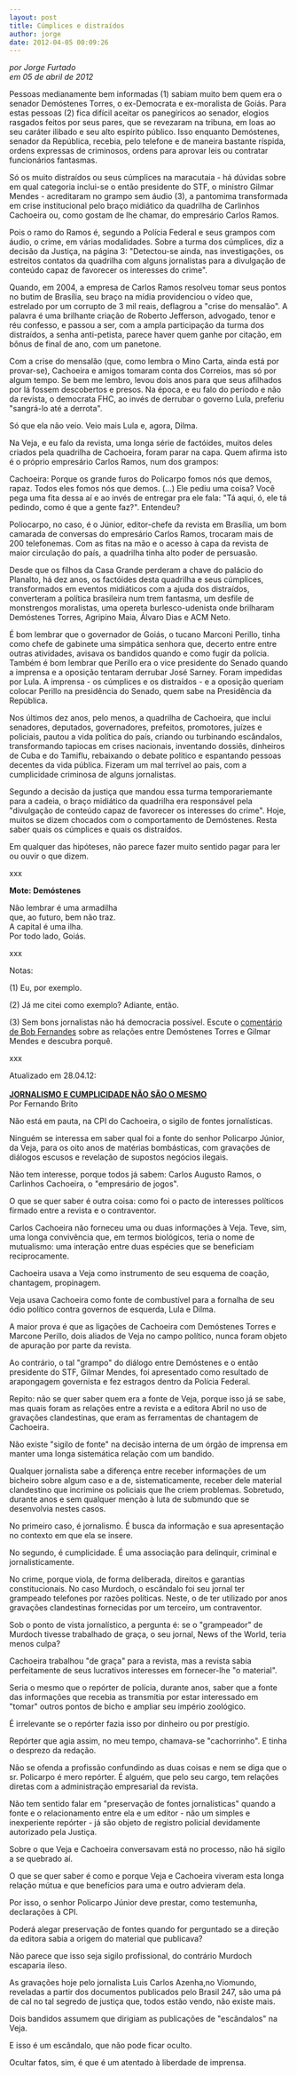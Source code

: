 ```yaml
---
layout: post
title: Cúmplices e distraídos
author: jorge
date: 2012-04-05 00:09:26
---
```

*por Jorge Furtado*\
*em 05 de abril de 2012*

Pessoas medianamente bem informadas (1) sabiam muito bem quem era o senador Demóstenes Torres, o ex-Democrata e ex-moralista de Goiás. Para estas pessoas (2) fica difícil aceitar os panegíricos ao senador, elogios rasgados feitos por seus pares, que se revezaram na tribuna, em loas ao seu caráter ilibado e seu alto espírito público. Isso enquanto Demóstenes, senador da República, recebia, pelo telefone e de maneira bastante ríspida, ordens expressas de criminosos, ordens para aprovar leis ou contratar funcionários fantasmas.

Só os muito distraídos ou seus cúmplices na maracutaia - há dúvidas sobre em qual categoria inclui-se o então presidente do STF, o ministro Gilmar Mendes - acreditaram no grampo sem áudio (3), a pantomima transformada em crise institucional pelo braço midiático da quadrilha de Carlinhos Cachoeira ou, como gostam de lhe chamar, do empresário Carlos Ramos.

Pois o ramo do Ramos é, segundo a Polícia Federal e seus grampos com áudio, o crime, em várias modalidades. Sobre a turma dos cúmplices, diz a decisão da Justiça, na página 3: "Detectou-se ainda, nas investigações, os estreitos contatos da quadrilha com alguns jornalistas para a divulgação de conteúdo capaz de favorecer os interesses do crime".

Quando, em 2004, a empresa de Carlos Ramos resolveu tomar seus pontos no butim de Brasília, seu braço na mídia providenciou o vídeo que, estrelado por um corrupto de 3 mil reais, deflagrou a "crise do mensalão". A palavra é uma brilhante criação de Roberto Jefferson, advogado, tenor e réu confesso, e passou a ser, com a ampla participação da turma dos distraídos, a senha anti-petista, parece haver quem ganhe por citação, em bônus de final de ano, com um panetone.

Com a crise do mensalão (que, como lembra o Mino Carta, ainda está por provar-se), Cachoeira e amigos tomaram conta dos Correios, mas só por algum tempo. Se bem me lembro, levou dois anos para que seus afilhados por lá fossem descobertos e presos. Na época, e eu falo do período e não da revista, o democrata FHC, ao invés de derrubar o governo Lula, preferiu "sangrá-lo até a derrota".

Só que ela não veio. Veio mais Lula e, agora, Dilma.

Na Veja, e eu falo da revista, uma longa série de factóides, muitos deles criados pela quadrilha de Cachoeira, foram parar na capa. Quem afirma isto é o próprio empresário Carlos Ramos, num dos grampos:

Cachoeira: Porque os grande furos do Policarpo fomos nós que demos, rapaz. Todos eles fomos nós que demos. (...) Ele pediu uma coisa? Você pega uma fita dessa aí e ao invés de entregar pra ele fala: "Tá aqui, ó, ele tá pedindo, como é que a gente faz?". Entendeu?

Poliocarpo, no caso, é o Júnior, editor-chefe da revista em Brasília, um bom camarada de conversas do empresário Carlos Ramos, trocaram mais de 200 telefonemas. Com as fitas na mão e o acesso à capa da revista de maior circulação do país, a quadrilha tinha alto poder de persuasão.

Desde que os filhos da Casa Grande perderam a chave do palácio do Planalto, há dez anos, os factóides desta quadrilha e seus cúmplices, transformados em eventos midiáticos com a ajuda dos distraídos, converteram a política brasileira num trem fantasma, um desfile de monstrengos moralistas, uma opereta burlesco-udenista onde brilharam Demóstenes Torres, Agripino Maia, Álvaro Dias e ACM Neto.

É bom lembrar que o governador de Goiás, o tucano Marconi Perillo, tinha como chefe de gabinete uma simpática senhora que, decerto entre entre outras atividades, avisava os bandidos quando e como fugir da polícia. Também é bom lembrar que Perillo era o vice presidente do Senado quando a imprensa e a oposição tentaram derrubar José Sarney. Foram impedidas por Lula. A imprensa - os cúmplices e os distraídos - e a oposição queriam colocar Perillo na presidência do Senado, quem sabe na Presidência da República.

Nos últimos dez anos, pelo menos, a quadrilha de Cachoeira, que inclui senadores, deputados, governadores, prefeitos, promotores, juízes e policiais, pautou a vida política do país, criando ou turbinando escândalos, transformando tapiocas em crises nacionais, inventando dossiês, dinheiros de Cuba e do Tamiflu, rebaixando o debate politico e espantando pessoas decentes da vida pública. Fizeram um mal terrível ao pais, com a cumplicidade criminosa de alguns jornalistas.

Segundo a decisão da justiça que mandou essa turma temporariemante para a cadeia, o braço midiático da quadrilha era responsável pela "divulgação de conteúdo capaz de favorecer os interesses do crime". Hoje, muitos se dizem chocados com o comportamento de Demóstenes. Resta saber quais os cúmplices e quais os distraídos.

Em qualquer das hipóteses, não parece fazer muito sentido pagar para ler ou ouvir o que dizem.

xxx

**Mote: Demóstenes**

Não lembrar é uma armadilha\
que, ao futuro, bem não traz.\
A capital é uma ilha.\
Por todo lado, Goiás.

xxx

Notas:

(1) Eu, por exemplo.

(2) Já me citei como exemplo? Adiante, então.

(3) Sem bons jornalistas não há democracia possível. Escute o [comentário de Bob Fernandes](http://www.advivo.com.br/blog/luisnassif/bob-fernandes-as-supostas-relacoes-de-demostenes-e-gilmar) sobre as relações entre Demóstenes Torres e Gilmar Mendes e descubra porquê.

xxx

Atualizado em 28.04.12:\
\
**[JORNALISMO E CUMPLICIDADE NÃO SÃO O MESMO](http://www.tijolaco.com/jornalismo-e-cumplicidade-nao-sao-o-mesmo/)**\
Por Fernando Brito

Não está em pauta, na CPI do Cachoeira, o sigilo de fontes jornalísticas.

Ninguém se interessa em saber qual foi a fonte do senhor Policarpo Júnior, da Veja, para os oito anos de matérias bombásticas, com gravações de diálogos escusos e revelação de supostos negócios ilegais.

Não tem interesse, porque todos já sabem: Carlos Augusto Ramos, o Carlinhos Cachoeira, o "empresário de jogos".

O que se quer saber é outra coisa: como foi o pacto de interesses políticos firmado entre a revista e o contraventor.

Carlos Cachoeira não forneceu uma ou duas informações à Veja. Teve, sim, uma longa convivência que, em termos biológicos, teria o nome de mutualismo: uma interação entre duas espécies que se beneficiam reciprocamente.

Cachoeira usava a Veja como instrumento de seu esquema de coação, chantagem, propinagem.

Veja usava Cachoeira como fonte de combustível para a fornalha de seu ódio político contra governos de esquerda, Lula e Dilma.

A maior prova é que as ligações de Cachoeira com Demóstenes Torres e Marcone Perillo, dois aliados de Veja no campo político, nunca foram objeto de apuração por parte da revista.

Ao contrário, o tal "grampo" do diálogo entre Demóstenes e o então presidente do STF, Gilmar Mendes, foi apresentado como resultado de arapongagem governista e fez estragos dentro da Polícia Federal.

Repito: não se quer saber quem era a fonte de Veja, porque isso já se sabe, mas quais foram as relações entre a revista e a editora Abril no uso de gravações clandestinas, que eram as ferramentas de chantagem de Cachoeira.

Não existe "sigilo de fonte" na decisão interna de um órgão de imprensa em manter uma longa sistemática relação com um bandido.

Qualquer jornalista sabe a diferença entre receber informações de um bicheiro sobre algum caso e a de, sistematicamente, receber dele material clandestino que incrimine os policiais que lhe criem problemas. Sobretudo, durante anos e sem qualquer menção à luta de submundo que se desenvolvia nestes casos.

No primeiro caso, é jornalismo. É busca da informação e sua apresentação no contexto em que ela se insere.

No segundo, é cumplicidade. É uma associação para delinquir, criminal e jornalisticamente.

No crime, porque viola, de forma deliberada, direitos e garantias constitucionais. No caso Murdoch, o escândalo foi seu jornal ter grampeado telefones por razões políticas. Neste, o de ter utilizado por anos gravações clandestinas fornecidas por um terceiro, um contraventor.

Sob o ponto de vista jornalístico, a pergunta é: se o "grampeador" de Murdoch tivesse trabalhado de graça, o seu jornal, News of the World, teria menos culpa?

Cachoeira trabalhou "de graça" para a revista, mas a revista sabia perfeitamente de seus lucrativos interesses em fornecer-lhe "o material".

Seria o mesmo que o repórter de polícia, durante anos, saber que a fonte das informações que recebia as transmitia por estar interessado em "tomar" outros pontos de bicho e ampliar seu império zoológico.

É irrelevante se o repórter fazia isso por dinheiro ou por prestígio.

Repórter que agia assim, no meu tempo, chamava-se "cachorrinho". E tinha o desprezo da redação.

Não se ofenda a profissão confundindo as duas coisas e nem se diga que o sr. Policarpo é mero repórter. É alguém, que pelo seu cargo, tem relações diretas com a administração empresarial da revista.

Não tem sentido falar em "preservação de fontes jornalísticas" quando a fonte e o relacionamento entre ela e um editor - não um simples e inexperiente repórter - já são objeto de registro policial devidamente autorizado pela Justiça.

Sobre o que Veja e Cachoeira conversavam está no processo, não há sigilo a se quebrado aí.

O que se quer saber é como e porque Veja e Cachoeira viveram esta longa relação mútua e que benefícios para uma e outro advieram dela.

Por isso, o senhor Policarpo Júnior deve prestar, como testemunha, declarações à CPI.

Poderá alegar preservação de fontes quando for perguntado se a direção da editora sabia a origem do material que publicava?

Não parece que isso seja sigilo profissional, do contrário Murdoch escaparia ileso.

As gravações hoje pelo jornalista Luis Carlos Azenha,no Viomundo, reveladas a partir dos documentos publicados pelo Brasil 247, são uma pá de cal no tal segredo de justiça que, todos estão vendo, não existe mais.

Dois bandidos assumem que dirigiam as publicações de "escândalos" na Veja.

E isso é um escândalo, que não pode ficar oculto.

Ocultar fatos, sim, é que é um atentado à liberdade de imprensa.